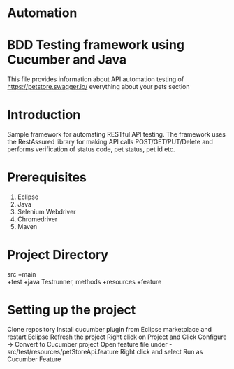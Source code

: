 # Automation
# BDD Testing framework using Cucumber and Java
This file provides information about API automation testing of https://petstore.swagger.io/ everything about your pets section

# Introduction
Sample  framework for automating RESTful API testing. The framework uses the RestAssured library for making API calls POST/GET/PUT/Delete and performs verification of status code, pet status, pet id etc.

# Prerequisites
1. Eclipse
2. Java
3. Selenium Webdriver
4. Chromedriver
5. Maven

# Project Directory
src
  +main             
  +test
    +java             Testrunner, methods
    +resources
      +feature

# Setting up the project
Clone repository 
Install cucumber plugin from Eclipse marketplace and restart Eclipse
Refresh the project 
Right click on Project and Click Configure -> Convert to Cucumber project
Open feature file under - src/test/resources/petStoreApi.feature
Right click and select Run as Cucumber Feature
